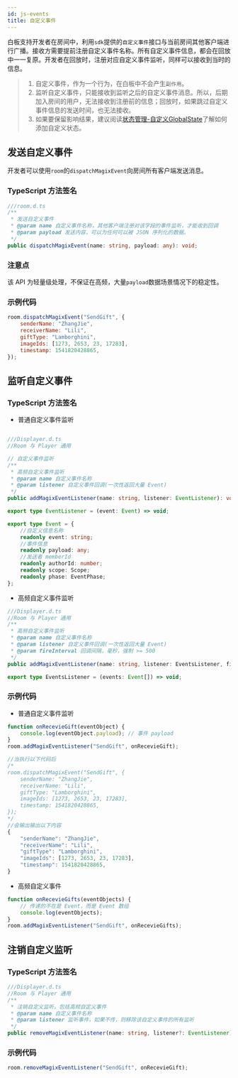 ```yaml
---
id: js-events
title: 自定义事件
---
```


白板支持开发者在房间中，利用`sdk`提供的`自定义事件`接口与当前房间其他客户端进行广播。接收方需要提前注册自定义事件名称。所有自定义事件信息，都会在回放中一一复原。开发者在回放时，注册对应自定义事件监听，同样可以接收到当时的信息。

>1. 自定义事件，作为一个行为，在白板中不会产生`副作用`。  
>2. 监听自定义事件，只能接收到监听之后的自定义事件消息。所以，后期加入房间的用户，无法接收到注册前的信息；回放时，如果跳过自定义事件信息的发送时间，也无法接收。
>3. 如果要保留影响结果，建议阅读[状态管理-自定义GlobalState](./state.md#globalstate)了解如何添加自定义状态。

## 发送自定义事件

开发者可以使用`room`的`dispatchMagixEvent`向房间所有客户端发送消息。

### TypeScript 方法签名

```typescript
///room.d.ts
/**
 * 发送自定义事件
 * @param name 自定义事件名称，其他客户端注册对该字段的事件监听，才能收到回调
 * @param payload 发送内容，可以为任何可以被 JSON 序列化的数据。
 */
public dispatchMagixEvent(name: string, payload: any): void;
```

### 注意点

该 API 为轻量级处理，不保证在高频，大量`payload`数据场景情况下的稳定性。

### 示例代码

```javascript
room.dispatchMagixEvent("SendGift", {
    senderName: "ZhangJie",
    receiverName: "Lili",
    giftType: "Lamborghini",
    imageIds: [1273, 2653, 23, 17283],
    timestamp: 1541820428865,
});
```

## 监听自定义事件

### TypeScript 方法签名

* 普通自定义事件监听

```typescript

///Displayer.d.ts
//Room 与 Player 通用

// 自定义事件监听
/**
 * 高频自定义事件监听
 * @param name 自定义事件名称
 * @param listener 自定义事件回调(一次性返回大量 Event)
 */
public addMagixEventListener(name: string, listener: EventListener): void;

export type EventListener = (event: Event) => void;

export type Event = {
    //自定义信息名称
    readonly event: string;
    //事件信息
    readonly payload: any;
    //发送者 memberId
    readonly authorId: number;
    readonly scope: Scope;
    readonly phase: EventPhase;
};
```

* 高频自定义事件监听

```typescript
///Displayer.d.ts
//Room 与 Player 通用
/**
 * 高频自定义事件监听
 * @param name 自定义事件名称
 * @param listener 自定义事件回调(一次性返回大量 Event)
 * @param fireInterval 回调间隔，毫秒，强制 >= 500
 */
public addMagixEventListener(name: string, listener: EventsListener, fireInterval: number): void;

export type EventsListener = (events: Event[]) => void;
```

### 示例代码

* 普通自定义事件监听

```javascript
function onRecevieGift(eventObject) {
    console.log(eventObject.payload); // 事件 payload
}
room.addMagixEventListener("SendGift", onRecevieGift);

//当执行以下代码后
/*
room.dispatchMagixEvent("SendGift", {
    senderName: "ZhangJie",
    receiverName: "Lili",
    giftType: "Lamborghini",
    imageIds: [1273, 2653, 23, 17283],
    timestamp: 1541820428865,
});
*/
//会输出输出以下内容
{
    "senderName": "ZhangJie",
    "receiverName": "Lili",
    "giftType": "Lamborghini",
    "imageIds": [1273, 2653, 23, 17283],
    "timestamp": 1541820428865,
}
```

* 高频自定义事件

```js
function onRecevieGifts(eventObjects) {
    // 传递的不在是 Event，而是 Event 数组
    console.log(eventObjects);
}
room.addMagixEventListener("SendGift", onRecevieGifts);
```

## 注销自定义监听

### TypeScript 方法签名

```typescript
///Displayer.d.ts
//Room 与 Player 通用
/**
 * 注销自定义监听，包括高频自定义事件
 * @param name 自定义事件名称
 * @param listener 监听事件，如果不传，则移除该自定义事件的所有监听
 */
public removeMagixEventListener(name: string, listener?: EventListener): void;
```

### 示例代码

```javascript
room.removeMagixEventListener("SendGift", onRecevieGift);
```